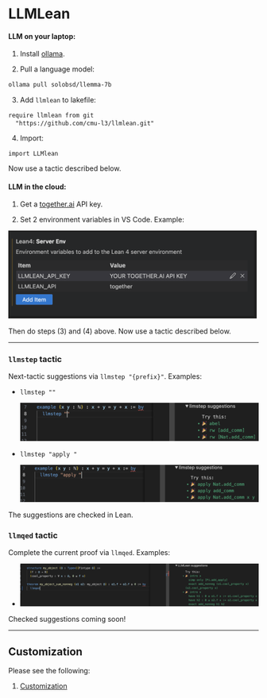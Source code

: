 # LLMLean

#### LLM on your laptop:
1. Install [ollama](https://ollama.com/).

2. Pull a language model:
```bash
ollama pull solobsd/llemma-7b
```

3. Add `llmlean` to lakefile:
```lean
require llmlean from git
  "https://github.com/cmu-l3/llmlean.git"
```

4. Import:
```lean
import LLMlean
```
Now use a tactic described below.

#### LLM in the cloud:

1. Get a [together.ai](https://www.together.ai/) API key.

2. Set 2 environment variables in VS Code. Example:

<img src="img/env_example1.png" style="width:500px">

Then do steps (3) and (4) above. Now use a tactic described below.

----
### `llmstep` tactic
Next-tactic suggestions via `llmstep "{prefix}"`. Examples:

- `llmstep ""`

  <img src="img/llmstep_empty.png" style="width:500px">

- `llmstep "apply "`

  <img src="img/llmstep_apply.png" style="width:500px">

The suggestions are checked in Lean.

### `llmqed` tactic
Complete the current proof via `llmqed`. Examples:

- <img src="img/llmqed_example.png" style="width:500px">

Checked suggestions coming soon!

---------------

## Customization

Please see the following:
1. [Customization](docs/customization.md)
